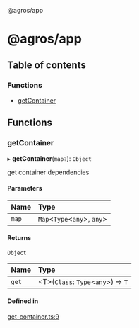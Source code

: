 @agros/app

# @agros/app

## Table of contents

### Functions

- [getContainer](index.md#getcontainer)

## Functions

### <a id="getcontainer" name="getcontainer"></a> getContainer

▸ **getContainer**(`map?`): `Object`

get container dependencies

#### Parameters

| Name | Type |
| :------ | :------ |
| `map` | `Map`<`Type`<`any`\>, `any`\> |

#### Returns

`Object`

| Name | Type |
| :------ | :------ |
| `get` | <T\>(`Class`: `Type`<`any`\>) => `T` |

#### Defined in

[get-container.ts:9](https://github.com/agrosjs/agros/blob/765d850/packages/agros-app/src/get-container.ts#L9)

